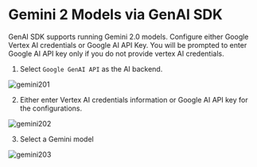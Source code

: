 # Gemini 2 Models via GenAI SDK

GenAI SDK supports running Gemini 2.0 models. Configure either Google Vertex AI credentials or Google AI API Key. You will be prompted to enter Google AI API key only if you do not provide vertex AI credentials.

1. Select `Google GenAI API` as the AI backend.

![gemini201](https://github.com/user-attachments/assets/9a2295d9-7adc-42d6-935b-d0dbdfe9b714)

2. Either enter Vertex AI credentials information or Google AI API key for the configurations. 

![gemini202](https://github.com/user-attachments/assets/1f97cf66-624d-4d35-b1cc-2876e59f51e9)

3. Select a Gemini model

![gemini203](https://github.com/user-attachments/assets/eb6eed5a-df85-41e3-b657-53c93a5cffba)
